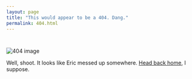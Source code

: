 ```yaml
---
layout: page
title: "This would appear to be a 404. Dang."
permalink: 404.html
---
```


<img src="{{ site.baseurl }}/assets/img/404img.jpg" alt="404 image" style="max-width: 100%; height: auto; margin-top: 2em;" />


<p class="lead">Well, shoot. It looks like Eric messed up somewhere. <a href="{{ site.baseurl }}/">Head back home</a>, I suppose.</p>
